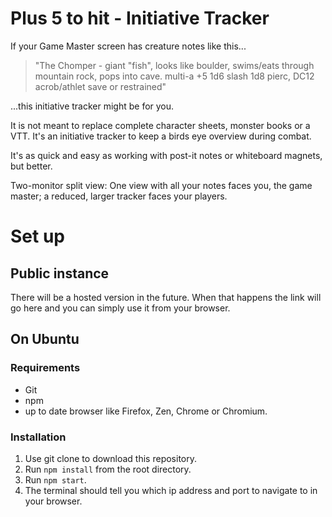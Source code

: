 # Plus 5 to hit - Initiative Tracker

If your Game Master screen has creature notes like this...

> "The Chomper - giant "fish", looks like boulder, swims/eats through mountain rock, pops into cave. multi-a +5 1d6 slash 1d8 pierc, DC12 acrob/athlet save or restrained"

...this initiative tracker might be for you.

It is not meant to replace complete character sheets, monster books or a VTT. It's an initiative tracker to keep a birds eye overview during combat.

It's as quick and easy as working with post-it notes or whiteboard magnets, but better.

Two-monitor split view: One view with all your notes faces you, the game master; a reduced, larger tracker faces your players.

# Set up

## Public instance

There will be a hosted version in the future. When that happens the link will go here and you can simply use it from your browser.

## On Ubuntu

### Requirements

* Git
* npm
* up to date browser like Firefox, Zen, Chrome or Chromium.

### Installation

1. Use git clone to download this repository.
1. Run `npm install` from the root directory.
1. Run `npm start`.
1. The terminal should tell you which ip address and port to navigate to in your browser.

